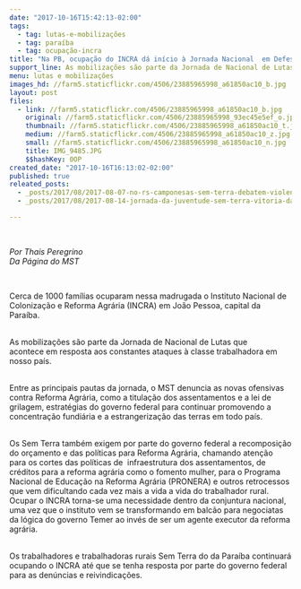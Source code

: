 ```yaml
---
date: "2017-10-16T15:42:13-02:00"
tags:
  - tag: lutas-e-mobilizações
  - tag: paraíba
  - tag: ocupação-incra
title: "Na PB, ocupação do INCRA dá início à Jornada Nacional  em Defesa da Reforma Agrária"
support_line: As mobilizações são parte da Jornada de Nacional de Lutas que acontece em resposta aos constantes ataques à classe trabalhadora em nosso país
menu: lutas e mobilizações
images_hd: //farm5.staticflickr.com/4506/23885965998_a61850ac10_b.jpg
layout: post
files:
  - link: //farm5.staticflickr.com/4506/23885965998_a61850ac10_b.jpg
    original: //farm5.staticflickr.com/4506/23885965998_93ec45e5ef_o.jpg
    thumbnail: //farm5.staticflickr.com/4506/23885965998_a61850ac10_t.jpg
    medium: //farm5.staticflickr.com/4506/23885965998_a61850ac10_z.jpg
    small: //farm5.staticflickr.com/4506/23885965998_a61850ac10_n.jpg
    title: IMG_9485.JPG
    $$hashKey: 0OP
created_date: "2017-10-16T16:13:02-02:00"
published: true
releated_posts:
  - _posts/2017/08/2017-08-07-no-rs-camponesas-sem-terra-debatem-violencia-contra-a-mulher.md
  - _posts/2017/08/2017-08-14-jornada-da-juventude-sem-terra-vitoria-das-lutas-no-piaui.md

---
```

<p>&nbsp;</p>

<p><em>Por Thais Peregrino<br />
Da P&aacute;gina do MST </em></p>

<p>&nbsp;</p>

<p>Cerca de 1000 fam&iacute;lias ocuparam nessa madrugada o&nbsp;Instituto Nacional de Coloniza&ccedil;&atilde;o e Reforma Agr&aacute;ria (INCRA) em Jo&atilde;o Pessoa,&nbsp;capital da Para&iacute;ba.</p>

<p><br />
As mobiliza&ccedil;&otilde;es s&atilde;o parte da&nbsp;Jornada de Nacional de Lutas que acontece&nbsp;em resposta aos constantes ataques &agrave; classe trabalhadora em nosso pa&iacute;s.</p>

<p><br />
Entre as principais pautas da jornada, o MST denuncia as novas ofensivas contra Reforma Agr&aacute;ria, como a titula&ccedil;&atilde;o dos assentamentos e a lei&nbsp;de grilagem, estrat&eacute;gias do governo federal para continuar promovendo a concentra&ccedil;&atilde;o fundi&aacute;ria e a estrangeriza&ccedil;&atilde;o das terras em todo pa&iacute;s.&nbsp;</p>

<p><br />
Os Sem Terra tamb&eacute;m exigem por parte do governo federal a recomposi&ccedil;&atilde;o do or&ccedil;amento e das pol&iacute;ticas para Reforma Agr&aacute;ria, chamando aten&ccedil;&atilde;o para os cortes das pol&iacute;ticas de&nbsp; infraestrutura dos assentamentos, de cr&eacute;ditos para a reforma agr&aacute;ria como o fomento mulher, para o Programa Nacional de Educa&ccedil;&atilde;o na Reforma Agr&aacute;ria (PRONERA) e outros retrocessos que vem dificultando cada vez mais a vida a vida do trabalhador rural. Ocupar o INCRA torna-se uma necessidade dentro da conjuntura nacional, uma vez que o instituto vem se transformando em balc&atilde;o para negociatas da l&oacute;gica do governo Temer ao inv&eacute;s de ser um agente executor da reforma agr&aacute;ria.</p>

<p><br />
Os trabalhadores e trabalhadoras rurais Sem Terra do da Para&iacute;ba continuar&aacute; ocupando o INCRA at&eacute; que se tenha resposta por parte do governo federal para as den&uacute;ncias e reivindica&ccedil;&otilde;es.&nbsp;</p>

<p>&nbsp;</p>
